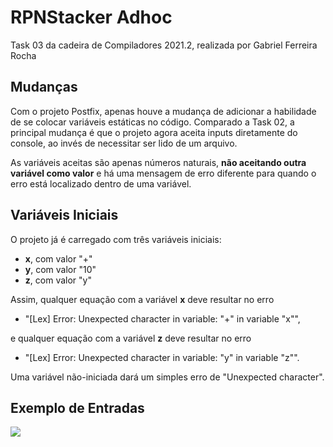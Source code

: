 # RPNStacker Adhoc

Task 03 da cadeira de Compiladores 2021.2, realizada por Gabriel Ferreira Rocha

## Mudanças

Com o projeto Postfix, apenas houve a mudança de adicionar a habilidade de se colocar variáveis estáticas no código. Comparado a Task 02, a principal mudança é que o projeto agora aceita inputs diretamente do console, ao invés de necessitar ser lido de um arquivo.

As variáveis aceitas são apenas números naturais, **não aceitando outra variável como valor** e há uma mensagem de erro diferente para quando o erro está localizado dentro de uma variável.

## Variáveis Iniciais

O projeto já é carregado com três variáveis iniciais:

- **x**, com valor "+"
- **y**, com valor "10"
- **z**, com valor "y"

Assim, qualquer equação com a variável **x** deve resultar no erro

- "[Lex] Error: Unexpected character in variable: "+" in variable "x"", 

e qualquer equação com a variável **z** deve resultar no erro

- "[Lex] Error: Unexpected character in variable: "y" in variable "z"".

Uma variável não-iniciada dará um simples erro de "Unexpected character".

## Exemplo de Entradas

<img src="https://i.imgur.com/MTg530Z.png">
